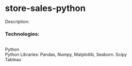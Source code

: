 # store-sales-python

Description:

<h3> Technologies: </h3> <br>
Python <br>
Python Libraries: Pandas, Numpy, Matplotlib, Seaborn. Scipy <br>
Tableau <br>
